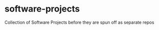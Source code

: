 software-projects
=================

Collection of Software Projects before they are spun off as separate repos
